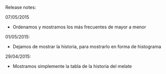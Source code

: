 Release notes:

07/05/2015

- Ordenamos y mostramos los más frecuentes de mayor a menor

01/05/2015:

- Dejamos de mostrar la historia, para mostrarlo en forma de histograma

29/04/2015:

- Mostramos simplemente la tabla de la historia del melate
